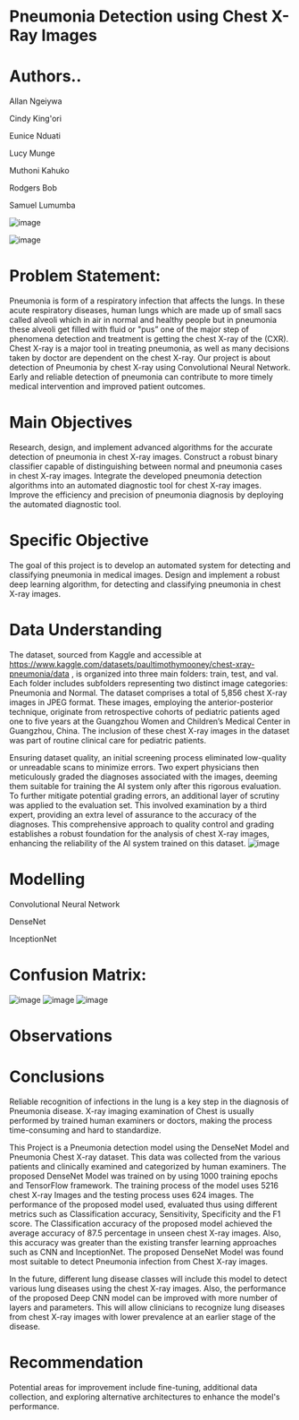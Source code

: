 # Pneumonia Detection using Chest X-Ray Images
# Authors..

Allan Ngeiywa

Cindy King'ori

Eunice Nduati

Lucy Munge

Muthoni Kahuko

Rodgers Bob

Samuel Lumumba


![image](https://github.com/Rodondi/Phase-5-Project/assets/133041685/8e3d4c95-dd36-4600-bfbb-626bcff1dcab)


![image](https://github.com/Rodondi/Phase-5-Project/assets/133041685/d6f4c432-81f3-48f4-b173-2fd538e4132d)

# Problem Statement:

Pneumonia is form of a respiratory infection that affects the lungs. In these acute respiratory diseases, human lungs which are made up of small sacs called alveoli which in air in normal and healthy people but in pneumonia these alveoli get filled with fluid or "pus” one of the major step of phenomena detection and treatment is getting the chest X-ray of the (CXR). Chest X-ray is a major tool in treating pneumonia, as well as many decisions taken by doctor are dependent on the chest X-ray. 
Our project is about detection of Pneumonia by chest X-ray using Convolutional Neural Network.
Early and reliable detection of pneumonia can contribute to more timely medical intervention and improved patient outcomes.

# Main Objectives

Research, design, and implement advanced algorithms for the accurate detection of pneumonia in chest X-ray images.
Construct a robust binary classifier capable of distinguishing between normal and pneumonia cases in chest X-ray images.
Integrate the developed pneumonia detection algorithms into an automated diagnostic tool for chest X-ray images.
Improve the efficiency and precision of pneumonia diagnosis by deploying the automated diagnostic tool.

# Specific Objective

The goal of this project is to develop an automated system for detecting and classifying pneumonia in medical images. Design and implement a robust deep learning algorithm, for detecting and classifying pneumonia in chest X-ray images.

# Data Understanding

The dataset, sourced from Kaggle and accessible at https://www.kaggle.com/datasets/paultimothymooney/chest-xray-pneumonia/data , is organized into three main folders: train, test, and val. Each folder includes subfolders representing two distinct image categories: Pneumonia and Normal. The dataset comprises a total of 5,856 chest X-ray images in JPEG format. These images, employing the anterior-posterior technique, originate from retrospective cohorts of pediatric patients aged one to five years at the Guangzhou Women and Children’s Medical Center in Guangzhou, China. The inclusion of these chest X-ray images in the dataset was part of routine clinical care for pediatric patients.

Ensuring dataset quality, an initial screening process eliminated low-quality or unreadable scans to minimize errors. Two expert physicians then meticulously graded the diagnoses associated with the images, deeming them suitable for training the AI system only after this rigorous evaluation. To further mitigate potential grading errors, an additional layer of scrutiny was applied to the evaluation set. This involved examination by a third expert, providing an extra level of assurance to the accuracy of the diagnoses. This comprehensive approach to quality control and grading establishes a robust foundation for the analysis of chest X-ray images, enhancing the reliability of the AI system trained on this dataset.
![image](https://github.com/Rodondi/Phase-5-Project/assets/133041685/81c87b51-4329-4350-9210-93be1e232590)


# Modelling

 Convolutional Neural Network

 DenseNet


 InceptionNet

# Confusion Matrix:
![image](https://github.com/Rodondi/Phase-5-Project/assets/133041685/3246f00c-67c0-49ab-89b3-f2bf730f7bc7)
![image](https://github.com/Rodondi/Phase-5-Project/assets/133041685/e19a0483-0b97-453d-bb46-e95a28b2ca5e)
![image](https://github.com/Rodondi/Phase-5-Project/assets/133041685/f8eaf491-8367-406f-bcc9-4da630fbe4ef)

# Observations


# Conclusions

Reliable recognition of infections in the lung is a key step in the diagnosis of Pneumonia disease. X-ray imaging examination of Chest is usually performed by trained human examiners or doctors, making the process time-consuming and hard to standardize. 

This Project is a Pneumonia detection model using the DenseNet Model and Pneumonia Chest X-ray dataset. This data was collected from the various patients and clinically examined and categorized by human examiners. The proposed DenseNet Model was trained on by using 1000 training epochs and TensorFlow framework. The training process of the model uses 5216 chest X-ray Images and the testing process uses 624 images. 
The performance of the proposed model used, evaluated thus using different metrics such as Classification accuracy, Sensitivity, Specificity and the F1 score. The Classification accuracy of the proposed model achieved the average accuracy of 87.5 percentage in unseen chest X-ray images. Also, this accuracy was greater than the existing transfer learning approaches such as CNN and InceptionNet. The proposed DenseNet Model was found most suitable to detect Pneumonia infection from Chest X-ray images.

In the future, different lung disease classes will include this model to detect various lung diseases using the chest X-ray images. Also, the performance of the proposed Deep CNN model can be improved with more number of layers and parameters. This will allow clinicians to recognize lung diseases from chest X-ray images with lower prevalence at an earlier stage of the disease.

# Recommendation

Potential areas for improvement include fine-tuning, additional data collection, and exploring alternative architectures to enhance the model's performance.
